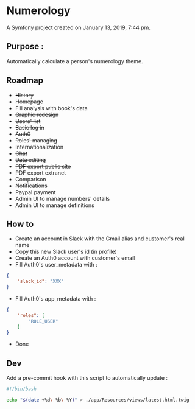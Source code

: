 Numerology
============

A Symfony project created on January 13, 2019, 7:44 pm.

## Purpose :
Automatically calculate a person's numerology theme.

## Roadmap
- ~~History~~
- ~~Homepage~~
- Fill analysis with book's data
- ~~Graphic redesign~~
- ~~Users' list~~
- ~~Basic log in~~
- ~~Auth0~~
- ~~Roles' managing~~
- Internationalization
- ~~Chat~~
- ~~Data editing~~
- ~~PDF export public site~~
- PDF export extranet
- Comparison
- ~~Notifications~~
- Paypal payment
- Admin UI to manage numbers' details
- Admin UI to manage definitions

## How to
- Create an account in Slack with the Gmail alias and customer's real name
- Copy this new Slack user's id (in profile)
- Create an Auth0 account with customer's email
- Fill Auth0's user_metadata with :
```json
{
    "slack_id": "XXX"
}
```
- Fill Auth0's app_metadata with :
```json
{
    "roles": [
        "ROLE_USER"
    ]
}
```
- Done

## Dev
Add a pre-commit hook with this script to automatically update :
```bash
#!/bin/bash

echo "$(date +%d\ %b\ %Y)" > ./app/Resources/views/latest.html.twig
```